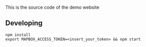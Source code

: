 This is the source code of the demo website

## Developing

    npm install
    export MAPBOX_ACCESS_TOKEN=<insert_your_token> && npm start
